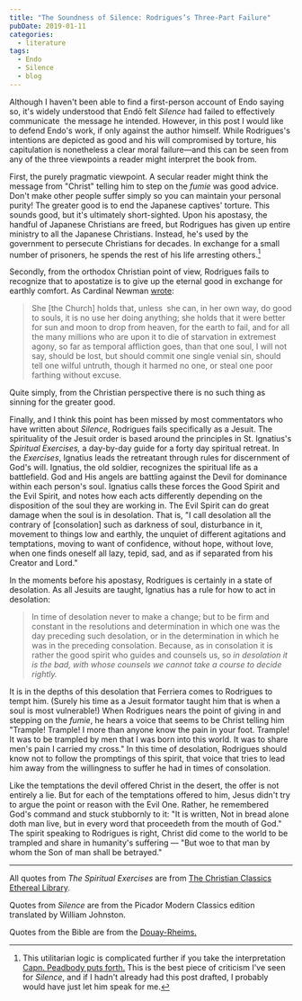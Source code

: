 ```yaml
---
title: "The Soundness of Silence: Rodrigues’s Three-Part Failure"
pubDate: 2019-01-11
categories:
  - literature
tags:
  - Endo
  - Silence
  - blog
---
```

Although I haven't been able to find a first-person account of Endo saying so, it's widely understood that Endō felt _Silence_ had failed to effectively communicate  the message he intended. However, in this post I would like to defend Endo's work, if only against the author himself. While Rodrigues's intentions are depicted as good and his will compromised by torture, his capitulation is nonetheless a clear moral failure—and this can be seen from any of the three viewpoints a reader might interpret the book from.

First, the purely pragmatic viewpoint. A secular reader might think the message from "Christ" telling him to step on the _fumie_ was good advice. Don't make other people suffer simply so you can maintain your personal purity! The greater good is to end the Japanese captives' torture. This sounds good, but it's ultimately short-sighted. Upon his apostasy, the handful of Japanese Christians are freed, but Rodrigues has given up entire ministry to all the Japanese Christians. Instead, he's used by the government to persecute Christians for decades. In exchange for a small number of prisoners, he spends the rest of his life arresting others.[^1]

Secondly, from the orthodox Christian point of view, Rodrigues fails to recognize that to apostatize is to give up the eternal good in exchange for earthly comfort. As Cardinal Newman [wrote](http://www.newmanreader.org/works/anglicans/volume1/lecture8.html):

> She \[the Church\] holds that, unless  she can, in her own way, do good to souls, it is no use her doing anything; she holds that it were better for sun and moon to drop from heaven, for the earth to fail, and for all the many millions who are upon it to die of starvation in extremest agony, so far as temporal affliction goes, than that one soul, I will not say, should be lost, but should commit one single venial sin, should tell one wilful untruth, though it harmed no one, or steal one poor farthing without excuse.

Quite simply, from the Christian perspective there is no such thing as sinning for the greater good.

Finally, and I think this point has been missed by most commentators who have written about _Silence_, Rodrigues fails specifically as a Jesuit. The spirituality of the Jesuit order is based around the principles in St. Ignatius's _Spiritual_ _Exercises,_ a day-by-day guide for a forty day spiritual retreat. In the _Exercises_, Ignatius leads the retreatant through rules for discernment of God's will. Ignatius, the old soldier, recognizes the spiritual life as a battlefield. God and His angels are battling against the Devil for dominance within each person's soul. Ignatius calls these forces the Good Spirit and the Evil Spirit, and notes how each acts differently depending on the disposition of the soul they are working in. The Evil Spirit can do great damage when the soul is in desolation. That is, "I call desolation all the contrary of \[consolation\] such as darkness of soul, disturbance in it, movement to things low and earthly, the unquiet of different agitations and temptations, moving to want of confidence, without hope, without love, when one finds oneself all lazy, tepid, sad, and as if separated from his Creator and Lord."

In the moments before his apostasy, Rodrigues is certainly in a state of desolation. As all Jesuits are taught, Ignatius has a rule for how to act in desolation:

> In time of desolation never to make a change; but to be firm and constant in the resolutions and determination in which one was the day preceding such desolation, or in the determination in which he was in the preceding consolation. Because, as in consolation it is rather the good spirit who guides and counsels us, so _in desolation it is the bad, with whose counsels we cannot take a course to decide rightly._

It is in the depths of this desolation that Ferriera comes to Rodrigues to tempt him. (Surely his time as a Jesuit formator taught him that is when a soul is most vulnerable!) When Rodrigues nears the point of giving in and stepping on the _fumie_, he hears a voice that seems to be Christ telling him "Trample! Trample! I more than anyone know the pain in your foot. Trample! It was to be trampled by men that I was born into this world. It was to share men's pain I carried my cross." In this time of desolation, Rodrigues should know not to follow the promptings of this spirit, that voice that tries to lead him away from the willingness to suffer he had in times of consolation.

Like the temptations the devil offered Christ in the desert, the offer is not entirely a lie. But for each of the temptations offered to him, Jesus didn't try to argue the point or reason with the Evil One. Rather, he remembered God's command and stuck stubbornly to it: "It is written, Not in bread alone doth man live, but in every word that proceedeth from the mouth of God." The spirit speaking to Rodrigues is right, Christ did come to the world to be trampled and share in humanity's suffering — "But woe to that man by whom the Son of man shall be betrayed."

* * *

[^1]: This utilitarian logic is complicated further if you take the interpretation [Capn. Peadbody puts forth.](http://captpeabody.blogspot.com/2017/04/silence-exercise-in-film-criticism-and.html) This is the best piece of criticism I've seen for _Silence_, and if I hadn't already had this post drafted, I probably would have just let him speak for me.

All quotes from _The Spiritual Exercises_ are from [The Christian Classics Ethereal Library](http://www.ccel.org/ccel/ignatius/exercises.txt).

Quotes from _Silence_ are from the Picador Modern Classics edition translated by William Johnston.

Quotes from the Bible are from the [Douay-Rheims.](http://drbo.org/index.htm)
